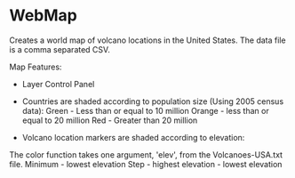 # WebMap

Creates a world map of volcano locations in the United States. The data file is a comma separated CSV. 

Map Features:
* Layer Control Panel

* Countries are shaded according to population size (Using 2005 census data):
Green - Less than or equal to 10 million
Orange - less than or equal to 20 million
Red - Greater than 20 million

* Volcano location markers are shaded according to elevation:

The color function takes one argument, 'elev', from the Volcanoes-USA.txt file.
Minimum - lowest elevation
Step - highest elevation - lowest elevation

